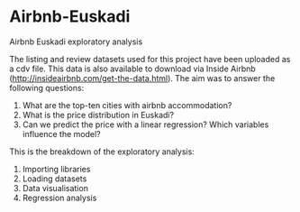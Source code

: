 # Airbnb-Euskadi
Airbnb Euskadi exploratory analysis 
 
The listing and review datasets used for this project have been uploaded as a cdv file. This data is also available to download via Inside Airbnb (http://insideairbnb.com/get-the-data.html).
The aim was to answer the following questions:
1) What are the top-ten cities with airbnb accommodation?
2) What is the price distribution in Euskadi?
3) Can we predict the price with a linear regression? Which variables influence the model?

This is the breakdown of the exploratory analysis:

1. Importing libraries
2. Loading datasets
3. Data visualisation
4. Regression analysis
